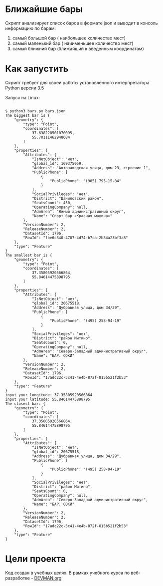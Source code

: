 # Ближайшие бары

Скрипт анализирует список баров в формате json и выводит в консоль информацию по барам:
1) самый большой бар ( наибольшее количество мест)
2) самый маленький бар ( наиименьшее количество мест)
3) самый ближний бар (ближайший к введенным координатам)

# Как запустить

Скрипт требует для своей работы установленного интерпретатора Python версии 3.5

Запуск на Linux:

```#!bash

$ python3 bars.py bars.json
The biggest bar is {
    "geometry": {
        "type": "Point",
        "coordinates": [
            37.638228501070095,
            55.70111462948684
        ]
    },
    "properties": {
        "Attributes": {
            "IsNetObject": "нет",
            "global_id": 169375059,
            "Address": "Автозаводская улица, дом 23, строение 1",
            "PublicPhone": [
                {
                    "PublicPhone": "(905) 795-15-84"
                }
            ],
            "SocialPrivileges": "нет",
            "District": "Даниловский район",
            "SeatsCount": 450,
            "OperatingCompany": null,
            "AdmArea": "Южный административный округ",
            "Name": "Спорт бар «Красная машина»"
        },
        "VersionNumber": 2,
        "ReleaseNumber": 2,
        "DatasetId": 1796,
        "RowId": "fbe6c340-4707-4d74-b7ca-2b84a23bf3a8"
    },
    "type": "Feature"
}
The smallest bar is {
    "geometry": {
        "type": "Point",
        "coordinates": [
            37.35805920566864,
            55.84614475898795
        ]
    },
    "properties": {
        "Attributes": {
            "IsNetObject": "нет",
            "global_id": 20675518,
            "Address": "Дубравная улица, дом 34/29",
            "PublicPhone": [
                {
                    "PublicPhone": "(495) 258-94-19"
                }
            ],
            "SocialPrivileges": "нет",
            "District": "район Митино",
            "SeatsCount": 0,
            "OperatingCompany": null,
            "AdmArea": "Северо-Западный административный округ",
            "Name": "БАР. СОКИ"
        },
        "VersionNumber": 2,
        "ReleaseNumber": 2,
        "DatasetId": 1796,
        "RowId": "17adc22c-5c41-4e4b-872f-815b521f2b53"
    },
    "type": "Feature"
}
input your longitude: 37.35805920566864
input your latitude: 55.84614475898795
The closest bar: {
    "geometry": {
        "type": "Point",
        "coordinates": [
            37.35805920566864,
            55.84614475898795
        ]
    },
    "properties": {
        "Attributes": {
            "IsNetObject": "нет",
            "global_id": 20675518,
            "Address": "Дубравная улица, дом 34/29",
            "PublicPhone": [
                {
                    "PublicPhone": "(495) 258-94-19"
                }
            ],
            "SocialPrivileges": "нет",
            "District": "район Митино",
            "SeatsCount": 0,
            "OperatingCompany": null,
            "AdmArea": "Северо-Западный административный округ",
            "Name": "БАР. СОКИ"
        },
        "VersionNumber": 2,
        "ReleaseNumber": 2,
        "DatasetId": 1796,
        "RowId": "17adc22c-5c41-4e4b-872f-815b521f2b53"
    },
    "type": "Feature"
}

```


# Цели проекта

Код создан в учебных целях. В рамках учебного курса по веб-разработке - [DEVMAN.org](https://devman.org)
